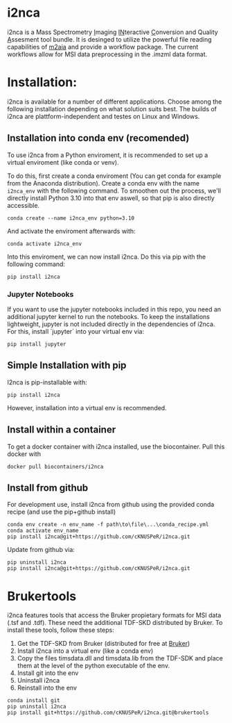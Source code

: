 # i2nca

i2nca is a Mass Spectrometry <ins>I</ins>maging <ins>IN</ins>teractive  <ins>C</ins>onversion and Quality <ins>A</ins>ssesment tool bundle. It is desinged to utilize the powerful file reading capabilities of [m2aia](https://m2aia.de/) and provide a workflow package. The current workflows allow for MSI data preprocessing in the .imzml data format. 

# Installation:
i2nca is available for a number of different applications.
Choose among the following installation depending on what solution suits best.
The builds of i2nca are plattform-independent and testes on Linux and Windows. 

## Installation into conda env (recomended)

To use i2nca from a Python enviroment, it is recommended to set up a virtual enviroment (like conda or venv).

To do this, first create a conda enviroment (You can get conda for example from the Anaconda distribution).
Create a conda env with the name `i2nca_env` with the following command. To smoothen out the process, we'll directly install Python 3.10 into that env aswell, so that pip is also directly accessible.

```
conda create --name i2nca_env python=3.10
```
And activate the enviroment afterwards with:
```
conda activate i2nca_env 
```

Into this enviroment, we can now install i2nca. Do this via pip with the following command:

```
pip install i2nca
```


### Jupyter Notebooks
If you want to use the jupyter notebooks included in this repo, you need an additional jupyter kernel to run the notebooks.
To keep the installations lightweight, jupyter is not included directly in the dependencies of i2nca.
For this, install ´jupyter´ into your virtual env via: 
```
pip install jupyter
```


## Simple Installation with pip

I2nca is pip-installable with:
```
pip install i2nca
```
However, installation into a virtual env is recommended.


## Install within a container
To get a docker container with i2nca installed, use the biocontainer. Pull this docker with
```
docker pull biocontainers/i2nca
```


## Install from github
For development use, install i2nca from github using the provided conda recipe (and use the pip+github install)
```
conda env create -n env_name -f path\to\file\...\conda_recipe.yml
conda activate env_name
pip install i2nca@git+https://github.com/cKNUSPeR/i2nca.git
```
Update from github via:
```
pip uninstall i2nca
pip install i2nca@git+https://github.com/cKNUSPeR/i2nca.git
```


# Brukertools 

i2nca features tools that access the Bruker propietary formats for MSI data (.tsf and .tdf). These need the additional TDF-SKD distributed by Bruker.
To install these tools, follow these steps:
1) Get the TDF-SKD from Bruker (distributed for free at [Bruker](https://www.bruker.com/en/services/software-downloads.html))
2) Install i2nca into a virtual env (like a conda env)
3) Copy the files timsdata.dll and timsdata.lib from the TDF-SDK and place them at the level of the python executable of the env.
4) Install git into the env
5) Uninstall i2nca
6) Reinstall into the env

```
conda install git
pip uninstall i2nca
pip install git+https://github.com/cKNUSPeR/i2nca.git@brukertools
```



